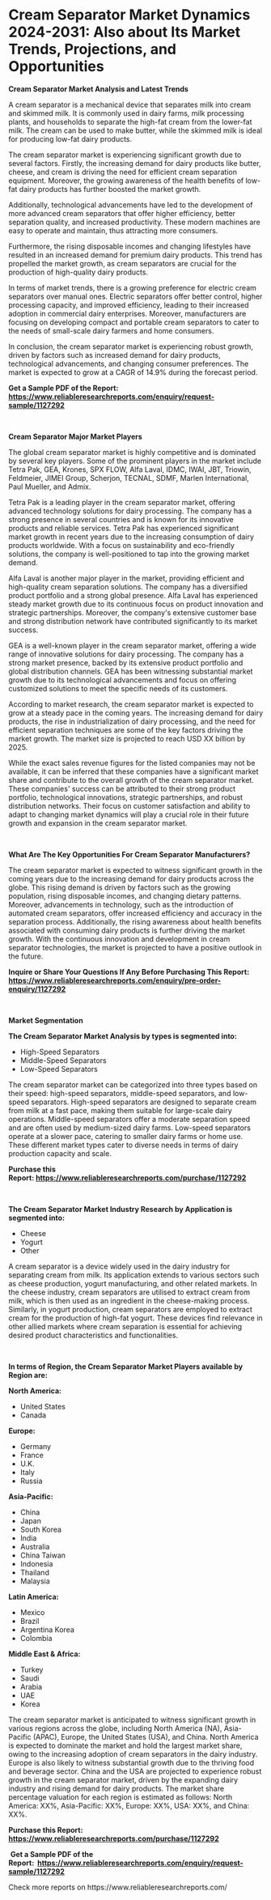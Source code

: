 <p><h1>Cream Separator Market Dynamics 2024-2031: Also about Its Market Trends, Projections, and Opportunities</h1></p><p><strong>Cream Separator Market Analysis and Latest Trends</strong></p>
<p><p>A cream separator is a mechanical device that separates milk into cream and skimmed milk. It is commonly used in dairy farms, milk processing plants, and households to separate the high-fat cream from the lower-fat milk. The cream can be used to make butter, while the skimmed milk is ideal for producing low-fat dairy products.</p><p>The cream separator market is experiencing significant growth due to several factors. Firstly, the increasing demand for dairy products like butter, cheese, and cream is driving the need for efficient cream separation equipment. Moreover, the growing awareness of the health benefits of low-fat dairy products has further boosted the market growth.</p><p>Additionally, technological advancements have led to the development of more advanced cream separators that offer higher efficiency, better separation quality, and increased productivity. These modern machines are easy to operate and maintain, thus attracting more consumers.</p><p>Furthermore, the rising disposable incomes and changing lifestyles have resulted in an increased demand for premium dairy products. This trend has propelled the market growth, as cream separators are crucial for the production of high-quality dairy products.</p><p>In terms of market trends, there is a growing preference for electric cream separators over manual ones. Electric separators offer better control, higher processing capacity, and improved efficiency, leading to their increased adoption in commercial dairy enterprises. Moreover, manufacturers are focusing on developing compact and portable cream separators to cater to the needs of small-scale dairy farmers and home consumers.</p><p>In conclusion, the cream separator market is experiencing robust growth, driven by factors such as increased demand for dairy products, technological advancements, and changing consumer preferences. The market is expected to grow at a CAGR of 14.9% during the forecast period.</p></p>
<p><strong>Get a Sample PDF of the Report:&nbsp; <a href="https://www.reliableresearchreports.com/enquiry/request-sample/1127292">https://www.reliableresearchreports.com/enquiry/request-sample/1127292</a></strong></p>
<p>&nbsp;</p>
<p><strong>Cream Separator Major Market Players</strong></p>
<p><p>The global cream separator market is highly competitive and is dominated by several key players. Some of the prominent players in the market include Tetra Pak, GEA, Krones, SPX FLOW, Alfa Laval, IDMC, IWAI, JBT, Triowin, Feldmeier, JIMEI Group, Scherjon, TECNAL, SDMF, Marlen International, Paul Mueller, and Admix.</p><p>Tetra Pak is a leading player in the cream separator market, offering advanced technology solutions for dairy processing. The company has a strong presence in several countries and is known for its innovative products and reliable services. Tetra Pak has experienced significant market growth in recent years due to the increasing consumption of dairy products worldwide. With a focus on sustainability and eco-friendly solutions, the company is well-positioned to tap into the growing market demand.</p><p>Alfa Laval is another major player in the market, providing efficient and high-quality cream separation solutions. The company has a diversified product portfolio and a strong global presence. Alfa Laval has experienced steady market growth due to its continuous focus on product innovation and strategic partnerships. Moreover, the company's extensive customer base and strong distribution network have contributed significantly to its market success.</p><p>GEA is a well-known player in the cream separator market, offering a wide range of innovative solutions for dairy processing. The company has a strong market presence, backed by its extensive product portfolio and global distribution channels. GEA has been witnessing substantial market growth due to its technological advancements and focus on offering customized solutions to meet the specific needs of its customers.</p><p>According to market research, the cream separator market is expected to grow at a steady pace in the coming years. The increasing demand for dairy products, the rise in industrialization of dairy processing, and the need for efficient separation techniques are some of the key factors driving the market growth. The market size is projected to reach USD XX billion by 2025.</p><p>While the exact sales revenue figures for the listed companies may not be available, it can be inferred that these companies have a significant market share and contribute to the overall growth of the cream separator market. These companies' success can be attributed to their strong product portfolio, technological innovations, strategic partnerships, and robust distribution networks. Their focus on customer satisfaction and ability to adapt to changing market dynamics will play a crucial role in their future growth and expansion in the cream separator market.</p></p>
<p>&nbsp;</p>
<p><strong>What Are The Key Opportunities For Cream Separator Manufacturers?</strong></p>
<p><p>The cream separator market is expected to witness significant growth in the coming years due to the increasing demand for dairy products across the globe. This rising demand is driven by factors such as the growing population, rising disposable incomes, and changing dietary patterns. Moreover, advancements in technology, such as the introduction of automated cream separators, offer increased efficiency and accuracy in the separation process. Additionally, the rising awareness about health benefits associated with consuming dairy products is further driving the market growth. With the continuous innovation and development in cream separator technologies, the market is projected to have a positive outlook in the future.</p></p>
<p><strong>Inquire or Share Your Questions If Any Before Purchasing This Report: <a href="https://www.reliableresearchreports.com/enquiry/pre-order-enquiry/1127292">https://www.reliableresearchreports.com/enquiry/pre-order-enquiry/1127292</a></strong></p>
<p>&nbsp;</p>
<p><strong>Market Segmentation</strong></p>
<p><strong>The Cream Separator Market Analysis by types is segmented into:</strong></p>
<p><ul><li>High-Speed Separators</li><li>Middle-Speed Separators</li><li>Low-Speed Separators</li></ul></p>
<p><p>The cream separator market can be categorized into three types based on their speed: high-speed separators, middle-speed separators, and low-speed separators. High-speed separators are designed to separate cream from milk at a fast pace, making them suitable for large-scale dairy operations. Middle-speed separators offer a moderate separation speed and are often used by medium-sized dairy farms. Low-speed separators operate at a slower pace, catering to smaller dairy farms or home use. These different market types cater to diverse needs in terms of dairy production capacity and scale.</p></p>
<p><strong>Purchase this Report:&nbsp;<a href="https://www.reliableresearchreports.com/purchase/1127292">https://www.reliableresearchreports.com/purchase/1127292</a></strong></p>
<p>&nbsp;</p>
<p><strong>The Cream Separator Market Industry Research by Application is segmented into:</strong></p>
<p><ul><li>Cheese</li><li>Yogurt</li><li>Other</li></ul></p>
<p><p>A cream separator is a device widely used in the dairy industry for separating cream from milk. Its application extends to various sectors such as cheese production, yogurt manufacturing, and other related markets. In the cheese industry, cream separators are utilised to extract cream from milk, which is then used as an ingredient in the cheese-making process. Similarly, in yogurt production, cream separators are employed to extract cream for the production of high-fat yogurt. These devices find relevance in other allied markets where cream separation is essential for achieving desired product characteristics and functionalities.</p></p>
<p>&nbsp;</p>
<p><strong>In terms of Region, the Cream Separator Market Players available by Region are:</strong></p>
<p>
    <p> <strong> North America: </strong>
        <ul>
            <li>United States</li>
            <li>Canada</li>
        </ul>
        </p> 
    <p> <strong> Europe: </strong>
        <ul>
            <li>Germany</li>
            <li>France</li>
            <li>U.K.</li>
            <li>Italy</li>
            <li>Russia</li>
        </ul>
        </p> 
    <p> <strong> Asia-Pacific: </strong>
        <ul>
            <li>China</li>
            <li>Japan</li>
            <li>South Korea</li>
            <li>India</li>
            <li>Australia</li>
            <li>China Taiwan</li>
            <li>Indonesia</li>
            <li>Thailand</li>
            <li>Malaysia</li>
        </ul>
        </p> 
    <p> <strong> Latin America: </strong>
        <ul>
            <li>Mexico</li>
            <li>Brazil</li>
            <li>Argentina Korea</li>
            <li>Colombia</li>
        </ul>
        </p> 
    <p> <strong> Middle East & Africa: </strong>
        <ul>
            <li>Turkey</li>
            <li>Saudi</li>
            <li>Arabia</li>
            <li>UAE</li>
            <li>Korea</li>
        </ul>
    </p>
    </p>
<p><p>The cream separator market is anticipated to witness significant growth in various regions across the globe, including North America (NA), Asia-Pacific (APAC), Europe, the United States (USA), and China. North America is expected to dominate the market and hold the largest market share, owing to the increasing adoption of cream separators in the dairy industry. Europe is also likely to witness substantial growth due to the thriving food and beverage sector. China and the USA are projected to experience robust growth in the cream separator market, driven by the expanding dairy industry and rising demand for dairy products. The market share percentage valuation for each region is estimated as follows: North America: XX%, Asia-Pacific: XX%, Europe: XX%, USA: XX%, and China: XX%.</p></p>
<p><strong>Purchase this Report: <a href="https://www.reliableresearchreports.com/purchase/1127292">https://www.reliableresearchreports.com/purchase/1127292</a></strong></p>
<p>&nbsp;<strong>Get a Sample PDF of the Report:&nbsp;&nbsp;<a href="https://www.reliableresearchreports.com/enquiry/request-sample/1127292">https://www.reliableresearchreports.com/enquiry/request-sample/1127292</a></strong></p>
<p><strong></strong></p>
<p>Check more reports on https://www.reliableresearchreports.com/</p>